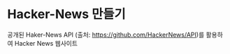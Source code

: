 # Hacker-News 만들기

공개된 Haker-News API (출처: https://github.com/HackerNews/API)를 활용하여 Hacker News 웹사이트 
